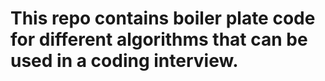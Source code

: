 # This repo contains boiler plate code for different algorithms that can be used in a coding interview.
